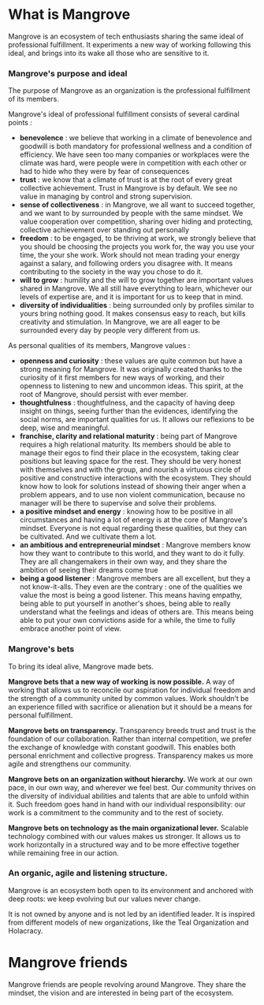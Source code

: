 # What is Mangrove

Mangrove is an ecosystem of tech enthusiasts sharing the same ideal of professional fulfillment. It experiments a new way of working following this ideal, and brings into its wake all those who are sensitive to it.


### Mangrove's purpose and ideal

The purpose of Mangrove as an organization is the professional fulfillment of its members.

Mangrove's ideal of professional fulfillment consists of several cardinal points :
- **benevolence** : we believe that working in a climate of benevolence and goodwill is both mandatory for professional wellness and a condition of efficiency. We have seen too many companies or workplaces were the climate was hard, were people were in competition with each other or had to hide who they were by fear of consequences
- **trust** : we know that a climate of trust is at the root of every great collective achievement. Trust in Mangrove is by default. We see no value in managing by control and strong supervision.
- **sense of collectiveness** : in Mangrove, we all want to succeed together, and we want to by surrounded by people with the same mindset. We value cooperation over competition, sharing over hiding and protecting, collective achievement over standing out personally
- **freedom** : to be engaged, to  be thriving at work, we strongly believe that you should be choosing the projects you work for, the way you use your time, the your she work. Work should not mean trading your energy against a salary, and following orders you disagree with. It means contributing to the society in the way you chose to do it.
- **will to grow** : humility and the will to grow together are important values shared in Mangrove. We all still have everything to learn, whichever our levels of expertise are, and it is important for us to keep that in mind.
- **diversity of individualities** : being surrounded only by profiles similar to yours bring nothing good. It makes consensus easy to reach, but kills creativity and stimulation. In Mangrove, we are all eager to be surrounded every day by people very different from us.

As personal qualities of its members, Mangrove values :
- **openness and curiosity** : these values are quite common but have a strong meaning for Mangrove. It was originally created thanks to the curiosity of it first members for new ways of working, and their openness to listening to new and uncommon ideas. This spirit, at the root of Mangrove, should persist with ever member.
- **thoughtfulness** : thoughtfulness, and the capacity of having deep insight on things, seeing further than the evidences, identifying the social norms, are important qualities for us. It allows our reflexions to be deep, wise and meaningful.
- **franchise, clarity and relational maturity** : being part of Mangrove requires a high relational maturity. Its members should be able to manage their egos to find their place in the ecosystem, taking clear positions but leaving space for the rest. They should be very honest with themselves and with the group, and nourish a virtuous circle of positive and constructive interactions with the ecosystem. They should know how to look for solutions instead of showing their anger when a problem appears, and to use non violent communication, because no manager will be there to supervise and solve their problems.
- **a positive mindset and energy** : knowing how to be positive in all circumstances and having a lot of energy is at the core of Mangrove's mindset. Everyone is not equal regarding these qualities, but they can be cultivated. And we cultivate them a lot.
- **an ambitious and entrepreneurial mindset** : Mangrove members know how they want to contribute to this world, and they want to do it fully. They are all changemakers in their own way, and they share the ambition of seeing their dreams come true
- **being a good listener** : Mangrove members are all excellent, but they a not know-it-alls. They even are the contrary : one of the qualities we value the most is being a good listener. This means having empathy, being able to put yourself in another's shoes, being able to really understand what the feelings and ideas of others are. This means being able to put your own convictions aside for a while, the time to fully embrace another point of view. 

    
### Mangrove's bets

To bring its ideal alive, Mangrove made bets.

**Mangrove bets that a new way of working is now possible.**
A way of working that allows us to reconcile our aspiration for individual freedom and the strength of a community united by common values. Work shouldn’t be an experience filled with sacrifice or alienation but it should be a means for personal fulfillment.

**Mangrove bets on transparency.**
Transparency breeds trust and trust is the foundation of our collaboration. Rather than internal competition, we prefer the exchange of knowledge with constant goodwill. This enables both personal enrichment and collective progress. Transparency makes us more agile and strengthens our community.

**Mangrove bets on an organization without hierarchy.**
We work at our own pace, in our own way, and wherever we feel best. Our community thrives on the diversity of individual abilities and talents that are able to unfold within it. Such freedom goes hand in hand with our individual responsibility: our work is a commitment to the community and to the rest of society.

**Mangrove bets on technology as the main organizational lever.**
Scalable technology combined with our values makes us stronger. It allows us to work horizontally in a structured way and to be more effective together while remaining free in our action.

### An organic, agile and listening structure.
Mangrove is an ecosystem both open to its environment and anchored with deep roots: we keep evolving but our values never change.

It is not owned by anyone and is not led by an identified leader. It is inspired from different models of new organizations, like the Teal Organization and Holacracy.


# Mangrove friends
Mangrove friends are people revolving around Mangrove. They share the mindset, the vision and are interested in being part of the ecosystem.


